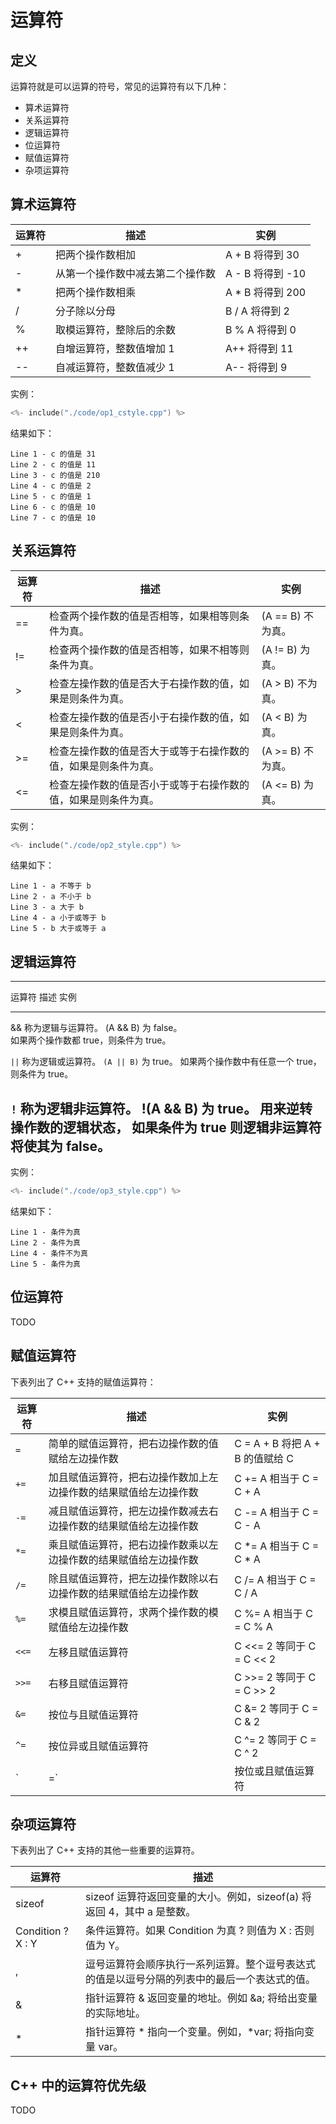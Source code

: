 # 运算符

## 定义

运算符就是可以运算的符号，常见的运算符有以下几种：

- 算术运算符
- 关系运算符
- 逻辑运算符
- 位运算符
- 赋值运算符
- 杂项运算符

## 算术运算符

| 运算符 | 描述                             | 实例             |
|--------|----------------------------------|------------------|
| +      | 把两个操作数相加                 | A + B 将得到 30  |
| -      | 从第一个操作数中减去第二个操作数 | A - B 将得到 -10 |
| *      | 把两个操作数相乘                 | A * B 将得到 200 |
| /      | 分子除以分母                     | B / A 将得到 2   |
| %      | 取模运算符，整除后的余数         | B % A 将得到 0   |
| ++     | 自增运算符，整数值增加 1         | A++ 将得到 11    |
| --     | 自减运算符，整数值减少 1         | A-- 将得到 9     |

实例：

```c++
<%- include("./code/op1_cstyle.cpp") %>
```

结果如下：

```plaintext
Line 1 - c 的值是 31
Line 2 - c 的值是 11
Line 3 - c 的值是 210
Line 4 - c 的值是 2
Line 5 - c 的值是 1
Line 6 - c 的值是 10
Line 7 - c 的值是 10
````

## 关系运算符


| 运算符 | 描述                                                           | 实例              |
|--------|----------------------------------------------------------------|-------------------|
| ==     | 检查两个操作数的值是否相等，如果相等则条件为真。               | (A == B) 不为真。 |
| !=     | 检查两个操作数的值是否相等，如果不相等则条件为真。             | (A != B) 为真。   |
| >      | 检查左操作数的值是否大于右操作数的值，如果是则条件为真。       | (A > B) 不为真。  |
| <      | 检查左操作数的值是否小于右操作数的值，如果是则条件为真。       | (A < B) 为真。    |
| >=     | 检查左操作数的值是否大于或等于右操作数的值，如果是则条件为真。 | (A >= B) 不为真。 |
| <=     | 检查左操作数的值是否小于或等于右操作数的值，如果是则条件为真。 | (A <= B) 为真。   |

实例：

```c++
<%- include("./code/op2_style.cpp") %>
```

结果如下：

```plaintext
Line 1 - a 不等于 b
Line 2 - a 不小于 b
Line 3 - a 大于 b
Line 4 - a 小于或等于 b
Line 5 - b 大于或等于 a
```

## 逻辑运算符

-------------------------------------------------------------------------------------------------------------
  运算符   描述                                                       实例                                  
 -------- ---------------------------------------------------------- ----------------------------------------
  &&       称为逻辑与运算符。                                            (A && B) 为 false。                
           如果两个操作数都 true，则条件为 true。 

  `||`   称为逻辑或运算符。                                             `(A || B)` 为 true。 
         如果两个操作数中有任意一个 true，则条件为 true。               

  `!`     称为逻辑非运算符。                                             !(A && B) 为 true。 
            用来逆转操作数的逻辑状态，
            如果条件为 true 则逻辑非运算符将使其为 false。   
-------------------------------------------------------------------------------------------------------------


实例：

```c++
<%- include("./code/op3_style.cpp") %>
```

结果如下：

```plaintext
Line 1 - 条件为真
Line 2 - 条件为真
Line 4 - 条件不为真
Line 5 - 条件为真
```

## 位运算符

TODO

## 赋值运算符

下表列出了 C++ 支持的赋值运算符：

|运算符|描述|实例|
|------|----|----|
|`=`|简单的赋值运算符，把右边操作数的值赋给左边操作数|C = A + B 将把 A + B 的值赋给 C|
|`+=`|加且赋值运算符，把右边操作数加上左边操作数的结果赋值给左边操作数|C += A 相当于 C = C + A|
|`-=`|减且赋值运算符，把左边操作数减去右边操作数的结果赋值给左边操作数|C -= A 相当于 C = C - A|
|`*=`|乘且赋值运算符，把右边操作数乘以左边操作数的结果赋值给左边操作数|C *= A 相当于 C = C * A|
|`/=`|除且赋值运算符，把左边操作数除以右边操作数的结果赋值给左边操作数|C /= A 相当于 C = C / A|
|`%=`|求模且赋值运算符，求两个操作数的模赋值给左边操作数|C %= A 相当于 C = C % A|
|`<<=`|左移且赋值运算符|C <<= 2 等同于 C = C << 2|
|`>>=`|右移且赋值运算符|C >>= 2 等同于 C = C >> 2|
|`&=`|按位与且赋值运算符|C &= 2 等同于 C = C & 2|
|`^=`|按位异或且赋值运算符|C ^= 2 等同于 C = C ^ 2|
|`|=`|按位或且赋值运算符|`C |= 2 等同于 C = C | 2`|

## 杂项运算符

下表列出了 C++ 支持的其他一些重要的运算符。

| 运算符            | 描述                                                                                         |
|-------------------|----------------------------------------------------------------------------------------------|
| sizeof            | sizeof 运算符返回变量的大小。例如，sizeof(a) 将返回 4，其中 a 是整数。                       |
| Condition ? X : Y | 条件运算符。如果 Condition 为真 ? 则值为 X : 否则值为 Y。                                    |
| ,                 | 逗号运算符会顺序执行一系列运算。整个逗号表达式的值是以逗号分隔的列表中的最后一个表达式的值。 |
| &                 | 指针运算符 & 返回变量的地址。例如 &a; 将给出变量的实际地址。                                 |
| *                 | 指针运算符 * 指向一个变量。例如，*var; 将指向变量 var。                                      |

## C++ 中的运算符优先级

TODO
